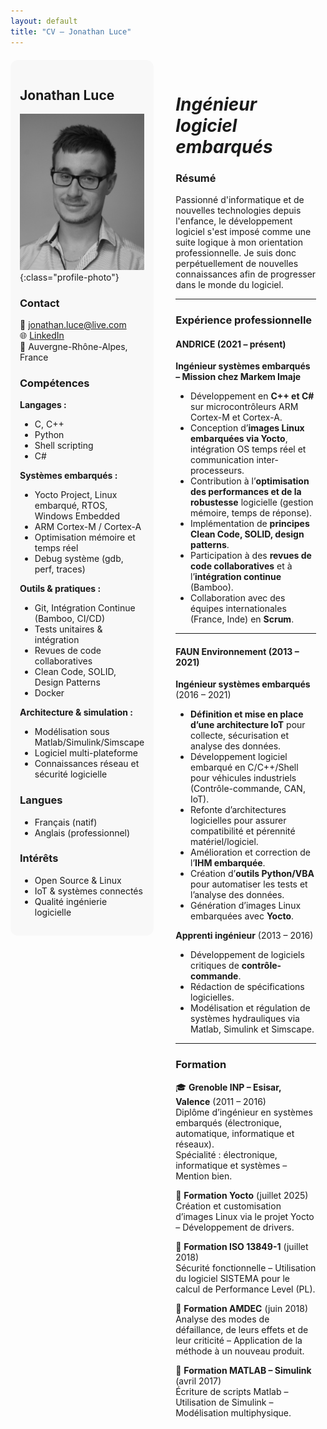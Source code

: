 ```yaml
---
layout: default
title: "CV – Jonathan Luce"
---
```


<style>
.cv-container {
  display: flex;
  gap: 20px;
  align-items: flex-start;
  margin-top: 20px;
}
.cv-left {
  flex: 1;
  padding: 15px;
  background-color: #f8f8f8;
  border-radius: 12px;
}
.cv-right {
  flex: 3;
  padding: 15px;
}
.profile-photo {
  border-radius: 50%;
  height: auto;
  width: 100%;
  margin-bottom: 20px;
}

</style>

<div class="cv-container">

<div class="cv-left">

## Jonathan Luce

![Photo](photo.jpg){:class="profile-photo"}

### Contact
📧 [jonathan.luce@live.com](mailto:jonathan.luce@live.com)  
🌐 [LinkedIn](https://www.linkedin.com/in/jonathan-luce-864202141/)  
📍 Auvergne-Rhône-Alpes, France  

### Compétences
**Langages :** 
- C, C++ 
- Python 
- Shell scripting 
- C# 

**Systèmes embarqués :**  
- Yocto Project, Linux embarqué, RTOS, Windows Embedded  
- ARM Cortex-M / Cortex-A  
- Optimisation mémoire et temps réel  
- Debug système (gdb, perf, traces)  

**Outils & pratiques :**  
- Git, Intégration Continue (Bamboo, CI/CD)  
- Tests unitaires & intégration  
- Revues de code collaboratives  
- Clean Code, SOLID, Design Patterns  
- Docker  

**Architecture & simulation :**  
- Modélisation sous Matlab/Simulink/Simscape  
- Logiciel multi-plateforme
- Connaissances réseau et sécurité logicielle  

### Langues
- Français (natif)  
- Anglais (professionnel)  

### Intérêts
- Open Source & Linux  
- IoT & systèmes connectés  
- Qualité ingénierie logicielle  

</div>

<div class="cv-right">

# *Ingénieur logiciel embarqués*


### Résumé
Passionné d'informatique et de nouvelles technologies depuis l'enfance, le développement logiciel s'est imposé comme une suite logique à mon orientation professionnelle. Je suis donc perpétuellement de nouvelles connaissances afin de progresser dans le monde du logiciel.

---

### Expérience professionnelle

#### ANDRICE (2021 – présent)  
**Ingénieur systèmes embarqués – Mission chez Markem Imaje**  

- Développement en **C++ et C#** sur microcontrôleurs ARM Cortex-M et Cortex-A.  
- Conception d’**images Linux embarquées via Yocto**, intégration OS temps réel et communication inter-processeurs.  
- Contribution à l’**optimisation des performances et de la robustesse** logicielle (gestion mémoire, temps de réponse).  
- Implémentation de **principes Clean Code, SOLID, design patterns**.  
- Participation à des **revues de code collaboratives** et à l’**intégration continue** (Bamboo).  
- Collaboration avec des équipes internationales (France, Inde) en **Scrum**.  

---

#### FAUN Environnement (2013 – 2021)  

**Ingénieur systèmes embarqués** (2016 – 2021)  
- **Définition et mise en place d’une architecture IoT** pour collecte, sécurisation et analyse des données.  
- Développement logiciel embarqué en C/C++/Shell pour véhicules industriels (Contrôle-commande, CAN, IoT).  
- Refonte d’architectures logicielles pour assurer compatibilité et pérennité matériel/logiciel.  
- Amélioration et correction de l’**IHM embarquée**.  
- Création d’**outils Python/VBA** pour automatiser les tests et l’analyse des données.  
- Génération d’images Linux embarquées avec **Yocto**.  

**Apprenti ingénieur** (2013 – 2016)  
- Développement de logiciels critiques de **contrôle-commande**.  
- Rédaction de spécifications logicielles.  
- Modélisation et régulation de systèmes hydrauliques via Matlab, Simulink et Simscape.  

---

### Formation
🎓 **Grenoble INP – Esisar, Valence** (2011 – 2016)  
Diplôme d’ingénieur en systèmes embarqués (électronique, automatique, informatique et réseaux).  
Spécialité : électronique, informatique et systèmes – Mention bien.  

📘 **Formation Yocto** (juillet 2025)  
Création et customisation d’images Linux via le projet Yocto – Développement de drivers.   

📘 **Formation ISO 13849-1** (juillet 2018)  
Sécurité fonctionnelle – Utilisation du logiciel SISTEMA pour le calcul de Performance Level (PL).  

📘 **Formation AMDEC** (juin 2018)  
Analyse des modes de défaillance, de leurs effets et de leur criticité – Application de la méthode à un nouveau produit.  

📘 **Formation MATLAB – Simulink** (avril 2017)  
Écriture de scripts Matlab – Utilisation de Simulink – Modélisation multiphysique. 

</div>
</div>
